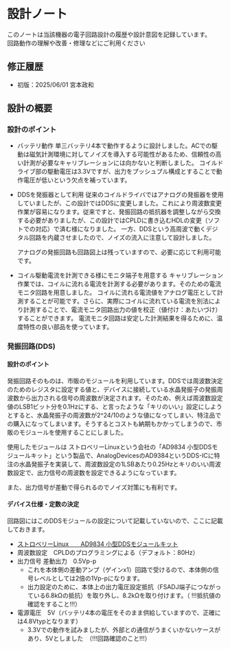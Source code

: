# 設計ノート
このノートは当該機器の電子回路設計の履歴や設計意図を記録しています。</br>
回路動作の理解や改善・修理などにご利用ください

## 修正履歴
- 初版：2025/06/01  宮本政和

## 設計の概要
### 設計のポイント
- バッテリ動作
    単三バッテリ4本で動作するように設計しました。ACでの駆動は磁気計測環境に対してノイズを導入する可能性があるため、信頼性の高い計測が必要なキャリブレーションには向かないと判断しました。
    コイルドライブ部の駆動電圧は3.3Vですが、出力をプッシュプル構成とすることで動作電圧が低いという欠点を補っています。

- DDSを発振器として利用
  従来のコイルドライバではアナログの発振器を使用していましたが、この設計ではDDSに変更しました。これにより周波数変更作業が容易になります。従来ですと、発振回路の抵抗器を調整しながら交換する必要がありましたが、この設計ではCPLDに書き込むHDLの変更（ソフトでの対応）で済む様になりました。
  一方、DDSという高周波で動くデジタル回路を内蔵させましたので、ノイズの流入に注意して設計しました。

  アナログの発振回路も回路図上は残っていますので、必要に応じて利用可能です。

- コイル駆動電流を計測できる様にモニタ端子を用意する
  キャリブレーション作業では、コイルに流れる電流を計測する必要があります。そのための電流モニタ回路を用意しました。
  コイルに流れる電流値をアナログ電圧として計測することが可能です。さらに、実際にコイルに流れている電流を別法により計測することで、電流モニタ回路出力の値を校正（値付け：あたいづけ）することができます。
  電流モニタ回路は安定した計測結果を得るために、温度特性の良い部品を使っています。
  

### 発振回路(DDS)
#### 設計のポイント
発振回路そのものは、市販のモジュールを利用しています。DDSでは周波数決定のためのレジスタに設定する値と、デバイスに接続している水晶発振子の発振周波数から出力される信号の周波数が決定されます。そのため、例えば周波数設定値のLSB1ビット分を0.1Hzにする、と言ったような「キリのいい」設定にしようとすると、水晶発振子の周波数が2^24/10のような値になってしまい、特注品での購入になってしまいます。そうするとコストも納期もかかってしまうので、市販のモジュールを使用することにしました。

使用したモジュールは ストロベリーLinuxという会社の「AD9834 小型DDSモジュールキット」という製品で、AnalogDevicesのAD9384というDDS-ICに特注の水晶発振子を実装して、周波数設定の1LSBあたり0.25Hzとキリのいい周波数設定で、出力信号の周波数を設定できるようになっています。

また、出力信号が差動で得られるのでノイズ対策にも有利です。

#### デバイス仕様・定数の決定
回路図にはこのDDSモジュールの設定について記載していないので、ここに記載しておきます。
- [ストロベリーLinux　　AD9834 小型DDSモジュールキット](https://strawberry-linux.com/catalog/items?code=57090)
- 周波数設定　CPLDのプログラミングによる（デフォルト：80Hz）
- 出力信号 差動出力　0.5Vp-p
  - これを本体側の差動アンプ（ゲインx1）回路で受けるので、本体側の信号レベルとしては2倍の1Vp-pになります。
  - 出力設定のために、本体上の出力電圧設定抵抗（FSADJ端子につながっている6.8kΩの抵抗）を取り外し、8.2kΩを取り付けます。（ !!!抵抗値の確認をすること!!!）
- 電源電圧　5V（バッテリ4本の電圧をそのまま供給していますので、正確には4.8Vtypとなります）
  - 3.3Vでの動作を試みましたが、外部との通信がうまくいかないケースがあり、5Vとしました　（!!!回路確認のこと!!!）